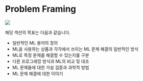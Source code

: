 # Problem Framing

<img src="https://developers.google.com/machine-learning/problem-framing/images/Process.svg?hl=ko" />

해당 섹션의 목표는 다음과 같습니다.

- 일반적인 ML 용어의 정의
- ML을 사용하는 상품과 각각에서 쓰이는 ML 문제 해결의 일반적인 방식
- ML로 특정 문제를 해결할 수 있는지를 구분
- 다른 프로그래밍 방식과 ML의 비교 및 대조
- ML 문제들에 대한 가설 검증과 과학적 방법
- ML 문제 해결에 대한 이야기